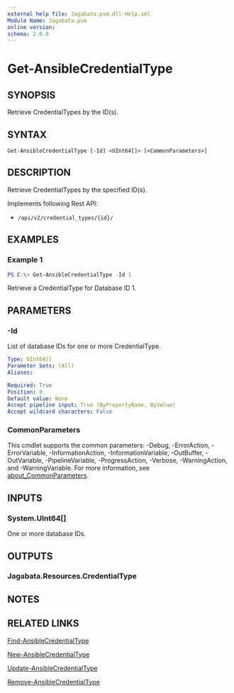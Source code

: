 ```yaml
---
external help file: Jagabata.psm.dll-Help.xml
Module Name: Jagabata.psm
online version:
schema: 2.0.0
---
```


# Get-AnsibleCredentialType

## SYNOPSIS
Retrieve CredentialTypes by the ID(s).

## SYNTAX

```
Get-AnsibleCredentialType [-Id] <UInt64[]> [<CommonParameters>]
```

## DESCRIPTION
Retrieve CredentialTypes by the specified ID(s).

Implements following Rest API:  
- `/api/v2/credential_types/{id}/`  

## EXAMPLES

### Example 1
```powershell
PS C:\> Get-AnsibleCredentialType -Id 1
```

Retrieve a CredentialType for Database ID 1.

## PARAMETERS

### -Id
List of database IDs for one or more CredentialType.

```yaml
Type: UInt64[]
Parameter Sets: (All)
Aliases:

Required: True
Position: 0
Default value: None
Accept pipeline input: True (ByPropertyName, ByValue)
Accept wildcard characters: False
```

### CommonParameters
This cmdlet supports the common parameters: -Debug, -ErrorAction, -ErrorVariable, -InformationAction, -InformationVariable, -OutBuffer, -OutVariable, -PipelineVariable, -ProgressAction, -Verbose, -WarningAction, and -WarningVariable. For more information, see [about_CommonParameters](http://go.microsoft.com/fwlink/?LinkID=113216).

## INPUTS

### System.UInt64[]
One or more database IDs.

## OUTPUTS

### Jagabata.Resources.CredentialType
## NOTES

## RELATED LINKS

[Find-AnsibleCredentialType](Find-AnsibleCredentialType.md)

[New-AnsibleCredentialType](New-AnsibleCredentialType.md)

[Update-AnsibleCredentialType](Update-AnsibleCredentialType.md)

[Remove-AnsibleCredentialType](Remove-AnsibleCredentialType.md)
